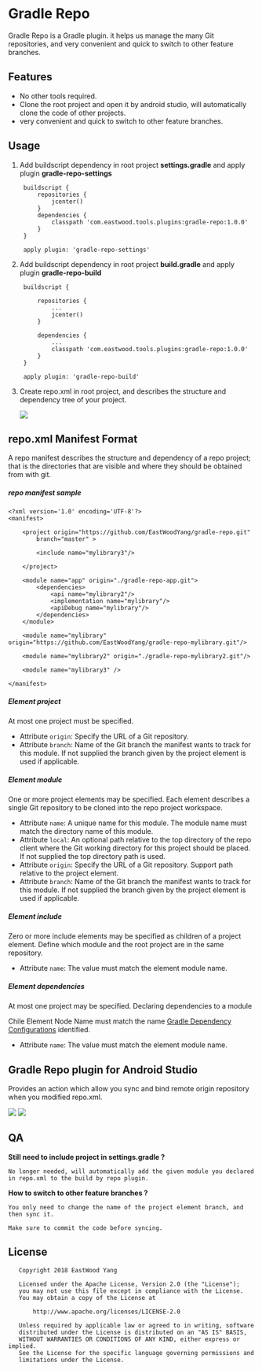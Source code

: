 # Gradle Repo
Gradle Repo is a Gradle plugin. it helps us manage the many Git repositories, and very convenient and quick to switch to other feature branches.

## Features
* No other tools required.
* Clone the root project and open it by android studio, will automatically clone the code of other projects.
* very convenient and quick to switch to other feature branches.

## Usage
1. Add buildscript dependency in root project **settings.gradle** and apply plugin **gradle-repo-settings**

        buildscript {
            repositories {
                jcenter()
            }
            dependencies {
                classpath 'com.eastwood.tools.plugins:gradle-repo:1.0.0'
            }
        }
         
        apply plugin: 'gradle-repo-settings'

2. Add buildscript dependency in root project **build.gradle** and apply plugin **gradle-repo-build**
    
        buildscript {
            
            repositories {
                ...
                jcenter()
            }
            
            dependencies {
                ...
                classpath 'com.eastwood.tools.plugins:gradle-repo:1.0.0'
            }
        }
        
        apply plugin: 'gradle-repo-build'
        
3. Create repo.xml in root project, and describes the structure and dependency tree of your project.

    <img src='https://github.com/EastWoodYang/gradle-repo/blob/master/picture/1.png'/>


## repo.xml Manifest Format
A repo manifest describes the structure and dependency of a repo project; that is
the directories that are visible and where they should be obtained from with git.

##### repo manifest sample

    <?xml version='1.0' encoding='UTF-8'?>
    <manifest>
     
        <project origin="https://github.com/EastWoodYang/gradle-repo.git"
            branch="master" >
     
            <include name="mylibrary3"/>
     
        </project>
     
        <module name="app" origin="./gradle-repo-app.git">
            <dependencies>
                <api name="mylibrary2"/>
                <implementation name="mylibrary"/>
                <apiDebug name="mylibrary"/>
            </dependencies>
        </module>
     
        <module name="mylibrary" origin="https://github.com/EastWoodYang/gradle-repo-mylibrary.git"/>
     
        <module name="mylibrary2" origin="./gradle-repo-mylibrary2.git"/>
     
        <module name="mylibrary3" />
     
    </manifest>

##### Element project
At most one project must be specified.

- Attribute `origin`: Specify the URL of a Git repository. 
- Attribute `branch`: Name of the Git branch the manifest wants to track for this module. If not supplied the branch given by the project element is used if applicable.
  
##### Element module
One or more project elements may be specified.
Each element describes a single Git repository to be cloned into the repo project workspace.

- Attribute `name`: A unique name for this module. The module name must match the directory name of this module.
- Attribute `local`: An optional path relative to the top directory of the repo client where the Git working directory for this project should be placed. If not supplied the top directory path is used.
- Attribute `origin`: Specify the URL of a Git repository. Support path relative to the project element.
- Attribute `branch`: Name of the Git branch the manifest wants to track for this module. If not supplied the branch given by the project element is used if applicable.
    
##### Element include
Zero or more include elements may be specified as children of a project element.
Define which module and the root project are in the same repository.

- Attribute `name`: The value must match the element module name.

##### Element dependencies
At most one project may be specified.
Declaring dependencies to a module

Chile Element Node Name must match the name [Gradle Dependency Configurations](https://docs.gradle.org/current/userguide/managing_dependency_configurations.html) identified.
- Attribute `name`: The value must match the element module name.

## Gradle Repo plugin for Android Studio
Provides an action which allow you sync and bind remote origin repository when you modified repo.xml.

<img src='https://github.com/EastWoodYang/gradle-repo/blob/master/picture/2.png'/>
 
<img src='https://github.com/EastWoodYang/gradle-repo/blob/master/picture/3.png'/>


## QA

**Still need to include project in settings.gradle ?**

    No longer needed, will automatically add the given module you declared in repo.xml to the build by repo plugin.
    
**How to switch to other feature branches ?**

    You only need to change the name of the project element branch, and then sync it. 
    
    Make sure to commit the code before syncing.

## License
```
   Copyright 2018 EastWood Yang

   Licensed under the Apache License, Version 2.0 (the "License");
   you may not use this file except in compliance with the License.
   You may obtain a copy of the License at

       http://www.apache.org/licenses/LICENSE-2.0

   Unless required by applicable law or agreed to in writing, software
   distributed under the License is distributed on an "AS IS" BASIS,
   WITHOUT WARRANTIES OR CONDITIONS OF ANY KIND, either express or implied.
   See the License for the specific language governing permissions and
   limitations under the License.
```